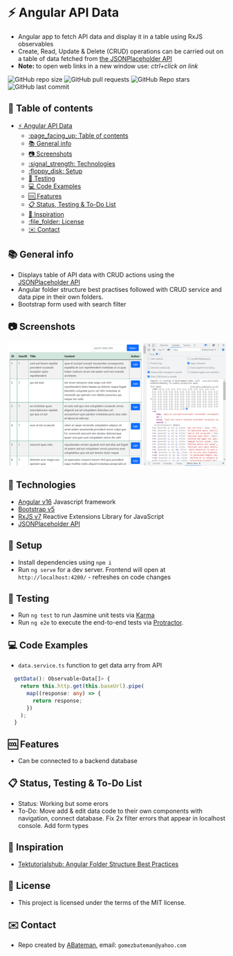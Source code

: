 # :zap: Angular API Data

* Angular app to fetch API data and display it in a table using RxJS observables
* Create, Read, Update & Delete (CRUD) operations can be carried out on a table of data fetched from [the JSONPlaceholder API](https://jsonplaceholder.typicode.com/guide/)
* **Note:** to open web links in a new window use: _ctrl+click on link_

![GitHub repo size](https://img.shields.io/github/repo-size/AndrewJBateman/angular-api-data?style=plastic)
![GitHub pull requests](https://img.shields.io/github/issues-pr/AndrewJBateman/angular-api-data?style=plastic)
![GitHub Repo stars](https://img.shields.io/github/stars/AndrewJBateman/angular-api-data?style=plastic)
![GitHub last commit](https://img.shields.io/github/last-commit/AndrewJBateman/angular-api-data?style=plastic)

## :page_facing_up: Table of contents

* [:zap: Angular API Data](#zap-angular-api-data)
  * [:page\_facing\_up: Table of contents](#page_facing_up-table-of-contents)
  * [:books: General info](#books-general-info)
  * [:camera: Screenshots](#camera-screenshots)
  * [:signal\_strength: Technologies](#signal_strength-technologies)
  * [:floppy\_disk: Setup](#floppy_disk-setup)
  * [:wrench: Testing](#wrench-testing)
  * [:computer: Code Examples](#computer-code-examples)
  * [:cool: Features](#cool-features)
  * [:clipboard: Status, Testing \& To-Do List](#clipboard-status-testing--to-do-list)
  * [:clap: Inspiration](#clap-inspiration)
  * [:file\_folder: License](#file_folder-license)
  * [:envelope: Contact](#envelope-contact)

## :books: General info

* Displays table of API data with CRUD actions using the [JSONPlaceholder API](https://jsonplaceholder.typicode.com/guide/)
* Angular folder structure best practises followed with CRUD service and data pipe in their own folders.
* Bootstrap form used with search filter

## :camera: Screenshots

![screenshot](./imgs/table.png)

## :signal_strength: Technologies

* [Angular v16](https://angular.io/) Javascript framework
* [Bootstrap v5](https://getbootstrap.com/)
* [RxJS v7](https://rxjs.dev/) Reactive Extensions Library for JavaScript
* [JSONPlaceholder API](https://jsonplaceholder.typicode.com/guide/)

## :floppy_disk: Setup

* Install dependencies using `npm i`
* Run `ng serve` for a dev server. Frontend will open at `http://localhost:4200/` - refreshes on code changes

## :wrench: Testing

* Run `ng test` to run Jasmine unit tests via [Karma](https://karma-runner.github.io)
* Run `ng e2e` to execute the end-to-end tests via [Protractor](http://www.protractortest.org/).

## :computer: Code Examples

* `data.service.ts` function to get data arry from API

```typescript
  getData(): Observable<Data[]> {
    return this.http.get(this.baseUrl).pipe(
      map((response: any) => {
        return response;
      })
    );
  }
```

## :cool: Features

* Can be connected to a backend database

## :clipboard: Status, Testing & To-Do List

* Status: Working but some erors
* To-Do: Move add & edit data code to their own components with navigation, connect database. Fix 2x filter errors that appear in localhost console. Add form types

## :clap: Inspiration

* [Tektutorialshub: Angular Folder Structure Best Practices](https://www.tektutorialshub.com/angular/angular-folder-structure-best-practices/)

## :file_folder: License

* This project is licensed under the terms of the MIT license.

## :envelope: Contact

* Repo created by [ABateman](https://github.com/AndrewJBateman), email: `gomezbateman@yahoo.com`
